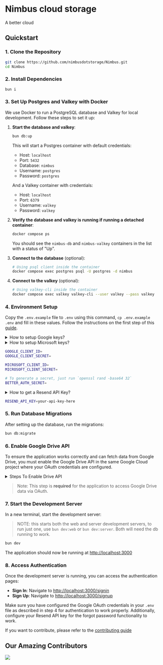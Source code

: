 # Nimbus cloud storage

A better cloud

## Quickstart

### 1. Clone the Repository

```bash
git clone https://github.com/nimbusdotstorage/Nimbus.git
cd Nimbus
```

### 2. Install Dependencies

```bash
bun i
```

### 3. Set Up Postgres and Valkey with Docker

We use Docker to run a PostgreSQL database and Valkey for local development. Follow these steps to set it up:

1. **Start the database and valkey**:

   ```bash
   bun db:up
   ```

   This will start a Postgres container with default credentials:

   - Host: `localhost`
   - Port: `5432`
   - Database: `nimbus`
   - Username: `postgres`
   - Password: `postgres`

   And a Valkey container with credentials:

   - Host: `localhost`
   - Port: `6379`
   - Username: `valkey`
   - Password: `valkey`

2. **Verify the database and valkey is running if running a detached container**:

   ```bash
   docker compose ps
   ```

   You should see the `nimbus-db` and `nimbus-valkey` containers in the list with a status of "Up".

3. **Connect to the database** (optional):

   ```bash
   # Using psql client inside the container
   docker compose exec postgres psql -U postgres -d nimbus
   ```

4. **Connect to the valkey** (optional):

   ```bash
   # Using valkey-cli inside the container
   docker compose exec valkey valkey-cli --user valkey --pass valkey
   ```

### 4. Environment Setup

Copy the `.env.example` file to `.env` using this command, `cp .env.example .env` and fill in these values. Follow the
instructions on the first step of this [guide](https://www.better-auth.com/docs/authentication/google).

<details>
<summary>How to setup Google keys?</summary>
<br>

- Navigate to Google Cloud [console](https://console.cloud.google.com/).

- Create a new project and navigate to its dashboard.

- Under <b>API & Services</b>, navigate to <b>Oauth Consent Screen</b> and enter the details.

- Now create a client. Add <b>Authorised Javascript origin</b> as `http://localhost:3000` and <b> Authorised redirect
  uri</b> as `http://localhost:1284/api/auth/callback/google` and get your `client_id` and `client_secret`.

- Now navigate to <b>Audience</b> and add <b>Test users</b>.
</details>

<details>
<summary>How to setup Microsoft keys?</summary>
<br>

- Go to the <a href="https://portal.azure.com/" target="_blank"><b>Microsoft Azure Portal</b></a>.

- Navigate to <b>Azure Active Directory</b> → <b>App registrations</b> → click <b>New registration</b>.

- Enter a name for your app.

- Under <b>Supported account types</b>, choose:  
  <b>Accounts in any organizational directory and personal Microsoft accounts</b>  
  (i.e. all Microsoft account users).

- Under <b>Redirect URI</b>, select <b>Web</b> and enter:  
  `http://localhost:1284/api/auth/callback/azure-ad`  
  (Also add `http://localhost:3000` under front-end origins if needed.)

- After registration, go to the app's <b>Overview</b> to copy your <b>Application (client) ID</b>.

- Then go to <b>Certificates & secrets</b> → <b>New client secret</b> → add a description and expiry → click <b>Add</b>
  → copy the generated secret value.

- Now, go to <b>API permissions</b> and make sure these **delegated Microsoft Graph** permissions are added and granted:

  - `email` – View users' email address
  - `offline_access` – Maintain access to data you have given it access to
  - `openid` – Sign users in
  - `profile` – View users' basic profile
  - `User.Read` – Sign in and read user profile
  - `Files.ReadWrite` – Have full access to user files (OneDrive access)

- Click <b>Grant admin consent</b> to apply the permissions.

</details>

```bash
GOOGLE_CLIENT_ID=
GOOGLE_CLIENT_SECRET=

MICROSOFT_CLIENT_ID=
MICROSOFT_CLIENT_SECRET=

# To generate a secret, just run `openssl rand -base64 32`
BETTER_AUTH_SECRET=
```

<details>
<summary>How to get a Resend API Key?</summary>
<br>

1. Go to [Resend.com](https://resend.com) and sign up or log in to your account.
2. From the dashboard, click on **"API Keys"** in the sidebar.
3. Click the **"Create API Key"** button.
4. Enter a name for your key (e.g., `nimbus-dev`) and confirm.
5. Copy the generated API key.

6. Add it to your `.env` file:
   </details>

   ```bash
   RESEND_API_KEY=your-api-key-here
   ```

### 5. Run Database Migrations

After setting up the database, run the migrations:

```bash
bun db:migrate
```

### 6. Enable Google Drive API

To ensure the application works correctly and can fetch data from Google Drive, you must enable the Google Drive API in
the same Google Cloud project where your OAuth credentials are configured.

<details>
<summary> Steps To Enable Drive API </summary>
<br>

1. Go to the [Google Cloud Console](https://console.cloud.google.com/).
2. Select the project you're using for OAuth.
3. Navigate to **APIs & Services > Library**.
4. Search for **Google Drive API** or [Click Here](https://console.cloud.google.com/apis/library/drive.googleapis.com).
5. Click **Enable**.
</details>

> Note: This step is **required** for the application to access Google Drive data via OAuth.

### 7. Start the Development Server

In a new terminal, start the development server:

> NOTE: this starts both the web and server development servers, to run just one, use `bun dev:web` or `bun dev:server`.
> Both will need the db running to work.

```bash
bun dev
```

The application should now be running at [http://localhost:3000](http://localhost:3000)

### 8. Access Authentication

Once the development server is running, you can access the authentication pages:

- **Sign In**: Navigate to [http://localhost:3000/signin](http://localhost:3000/signin)
- **Sign Up**: Navigate to [http://localhost:3000/signup](http://localhost:3000/signup)

Make sure you have configured the Google OAuth credentials in your `.env` file as described in step 4 for authentication
to work properly. Additionally, configure your Resend API key for the forgot password functionality to work.

If you want to contribute, please refer to the
[contributing guide](https://github.com/nimbusdotstorage/Nimbus/blob/main/CONTRIBUTING.md)

## Our Amazing Contributors

<a href="https://github.com/nimbusdotstorage/Nimbus/graphs/contributors">
  <img src="https://contrib.rocks/image?repo=nimbusdotstorage/Nimbus" />
</a>
